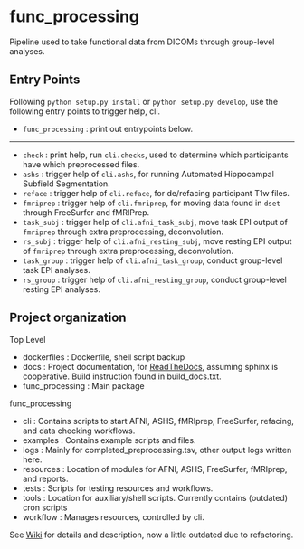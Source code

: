 # func_processing
Pipeline used to take functional data from DICOMs through group-level analyses. 

## Entry Points
Following `python setup.py install` or `python setup.py develop`, use the following entry points to trigger help, cli.

- `func_processing` : print out entrypoints below.
---------
- `check` : print help, run `cli.checks`, used to determine which participants have which preprocessed files.
- `ashs` : trigger help of `cli.ashs`, for running Automated Hippocampal Subfield Segmentation.
- `reface` : trigger help of `cli.reface`, for de/refacing participant T1w files.
- `fmriprep` : trigger help of `cli.fmriprep`, for moving data found in `dset` through FreeSurfer and fMRIPrep.
- `task_subj` : trigger help of `cli.afni_task_subj`, move task EPI output of `fmriprep` through extra preprocessing, deconvolution.
- `rs_subj` : trigger help of `cli.afni_resting_subj`, move resting EPI output of `fmriprep` through extra preprocessing, deconvolution.
- `task_group` : trigger help of `cli.afni_task_group`, conduct group-level task EPI analyses.
- `rs_group` : trigger help of `cli.afni_resting_group`, conduct group-level resting EPI analyses.

## Project organization

Top Level

- dockerfiles : Dockerfile, shell script backup
- docs : Project documentation, for [ReadTheDocs](https://emu-func-processing.readthedocs.io/en/latest/), assuming sphinx is cooperative. Build instruction found in build_docs.txt. 
- func_processing : Main package

func_processing

- cli : Contains scripts to start AFNI, ASHS, fMRIprep, FreeSurfer, refacing, and data checking workflows.
- examples : Contains example scripts and files.
- logs : Mainly for completed_preprocessing.tsv, other output logs written here.
- resources : Location of modules for AFNI, ASHS, FreeSurfer, fMRIprep, and reports.
- tests : Scripts for testing resources and workflows.
- tools : Location for auxiliary/shell scripts. Currently contains (outdated) cron scripts
- workflow : Manages resources, controlled by cli.

See [Wiki](https://github.com/emu-project/func_processing/wiki) for details and description, now a little outdated due to refactoring.
